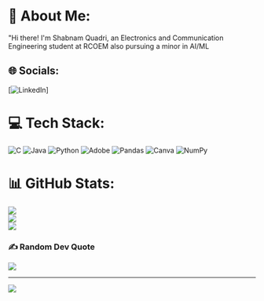 # 💫 About Me:
"Hi there! I'm Shabnam Quadri, an Electronics and Communication Engineering student at RCOEM also pursuing a minor in AI/ML<br>


## 🌐 Socials:
 [![LinkedIn](https://img.shields.io/badge/LinkedIn-%230077B5.svg?logo=linkedin&logoColor=white)]

# 💻 Tech Stack:
![C](https://img.shields.io/badge/c-%2300599C.svg?style=for-the-badge&logo=c&logoColor=white) ![Java](https://img.shields.io/badge/java-%23ED8B00.svg?style=for-the-badge&logo=openjdk&logoColor=white) ![Python](https://img.shields.io/badge/python-3670A0?style=for-the-badge&logo=python&logoColor=ffdd54) ![Adobe](https://img.shields.io/badge/adobe-%23FF0000.svg?style=for-the-badge&logo=adobe&logoColor=white) ![Pandas](https://img.shields.io/badge/pandas-%23150458.svg?style=for-the-badge&logo=pandas&logoColor=white) ![Canva](https://img.shields.io/badge/Canva-%2300C4CC.svg?style=for-the-badge&logo=Canva&logoColor=white) ![NumPy](https://img.shields.io/badge/numpy-%23013243.svg?style=for-the-badge&logo=numpy&logoColor=white)
# 📊 GitHub Stats:
![](https://github-readme-stats.vercel.app/api?username=ShabnamQuadri&theme=dark&hide_border=false&include_all_commits=false&count_private=false)<br/>
![](https://github-readme-streak-stats.herokuapp.com/?user=ShabnamQuadri&theme=dark&hide_border=false)<br/>
![](https://github-readme-stats.vercel.app/api/top-langs/?username=ShabnamQuadri&theme=dark&hide_border=false&include_all_commits=false&count_private=false&layout=compact)

### ✍️ Random Dev Quote
![](https://quotes-github-readme.vercel.app/api?type=horizontal&theme=radical)

---
[![](https://visitcount.itsvg.in/api?id=ShabnamQuadri&icon=0&color=0)](https://visitcount.itsvg.in)

<!-- Proudly created with GPRM ( https://gprm.itsvg.in ) -->
